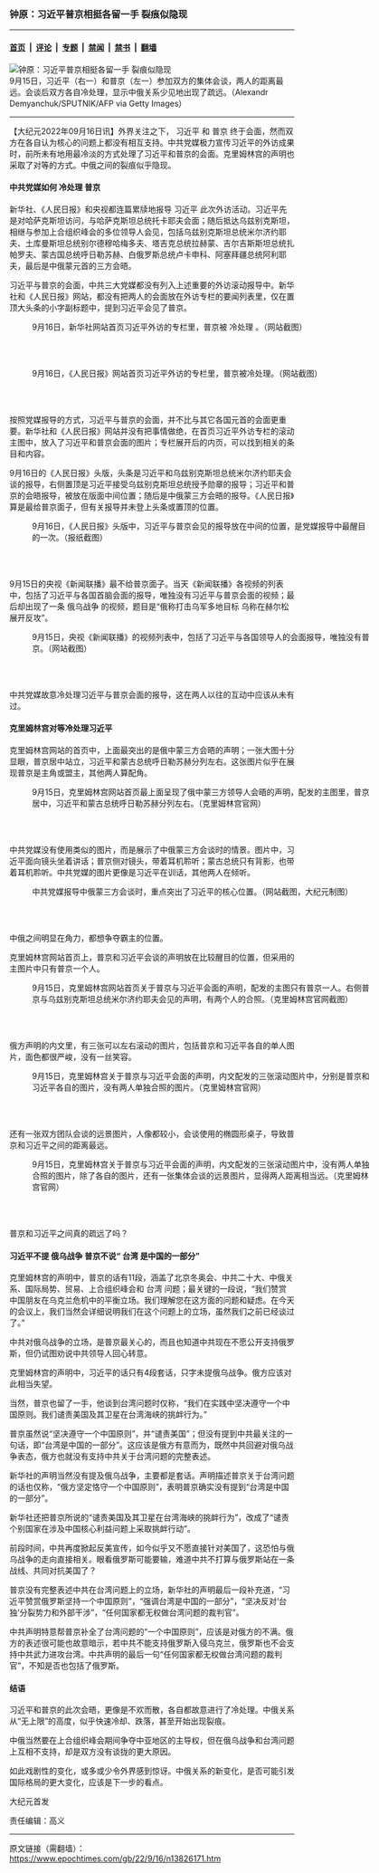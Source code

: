 ### 钟原：习近平普京相挺各留一手 裂痕似隐现

---

#### [首页](../../../..?n13826171) &nbsp;|&nbsp; [评论](../../../../../epoch-comment?n13826171) &nbsp;|&nbsp; [专题](../../../../../epoch-special?n13826171) &nbsp;|&nbsp; [禁闻](../../../../../epoch-news?n13826171) &nbsp;|&nbsp; [禁书](../../../../../books?n13826171) &nbsp;|&nbsp; [翻墙](https://github.com/gfw-breaker/nogfw/blob/master/README.md?n13826171)


<div><img alt="钟原：习近平普京相挺各留一手 裂痕似隐现" class="attachment-djy_600_400 size-djy_600_400 wp-post-image" src="https://i.epochtimes.com/assets/uploads/2022/09/id13826175-GettyImages-1243250079-600x400.jpg"/>
<div class="caption">
 9月15日，习近平（右一）和普京（左一）参加双方的集体会谈，两人的距离最远。会谈后双方各自冷处理，显示中俄关系少见地出现了疏远。（Alexandr Demyanchuk/SPUTNIK/AFP via Getty Images）
</div></div><hr/><div class="post_content" id="artbody" itemprop="articleBody">
 <!-- article content begin -->
 <p>
  【大纪元2022年09月16日讯】外界关注之下，
  <ok href="https://www.epochtimes.com/gb/tag/%E4%B9%A0%E8%BF%91%E5%B9%B3.html">
   习近平
  </ok>
  和
  <ok href="https://www.epochtimes.com/gb/tag/%E6%99%AE%E4%BA%AC.html">
   普京
  </ok>
  终于会面，然而双方在各自认为核心的问题上都没有相互支持。中共党媒极力宣传习近平的外访成果时，前所未有地用最冷淡的方式处理了习近平和普京的会面。克里姆林宫的声明也采取了对等的方式。中俄之间的裂痕似乎隐现。
 </p>
 <h4>
  中共党媒如何
  <ok href="https://www.epochtimes.com/gb/tag/%E5%86%B7%E5%A4%84%E7%90%86.html">
   冷处理
  </ok>
  <ok href="https://www.epochtimes.com/gb/tag/%E6%99%AE%E4%BA%AC.html">
   普京
  </ok>
 </h4>
 <p>
  新华社、《人民日报》和央视都连篇累牍地报导
  <ok href="https://www.epochtimes.com/gb/tag/%E4%B9%A0%E8%BF%91%E5%B9%B3.html">
   习近平
  </ok>
  此次外访活动。习近平先是对哈萨克斯坦访问，与哈萨克斯坦总统托卡耶夫会面；随后抵达乌兹别克斯坦，相继与参加上合组织峰会的多位领导人会见，包括乌兹别克斯坦总统米尔济约耶夫、土库曼斯坦总统别尔德穆哈梅多夫、塔吉克总统拉赫蒙、吉尔吉斯斯坦总统扎帕罗夫、蒙古国总统呼日勒苏赫、白俄罗斯总统卢卡申科、阿塞拜疆总统阿利耶夫，最后是中俄蒙元首的三方会晤。
 </p>
 <p>
  习近平与普京的会面，中共三大党媒都没有列入上述重要的外访滚动报导中。新华社和《人民日报》网站，都没有把两人的会面放在外访专栏的要闻列表里，仅在置顶大头条的小字副标题中，提到习近平会见了普京。
 </p>
 <figure aria-describedby="caption-attachment-13826189" class="wp-caption aligncenter" id="attachment_13826189" style="width: 600px">
  <ok href="https://i.epochtimes.com/assets/uploads/2022/09/id13826189-Xinhua-net_20220916.jpg" target="_blank">
   <img alt="" class="size-large wp-image-13826189" src="https://i.epochtimes.com/assets/uploads/2022/09/id13826189-Xinhua-net_20220916-600x334.jpg"/>
  </ok>
  <br/><figcaption class="wp-caption-text" id="caption-attachment-13826189">
   9月16日，新华社网站首页习近平外访的专栏里，普京被
   <ok href="https://www.epochtimes.com/gb/tag/%E5%86%B7%E5%A4%84%E7%90%86.html">
    冷处理
   </ok>
   。（网站截图）
  </figcaption><br/>
 </figure><br/>
 <figure aria-describedby="caption-attachment-13826199" class="wp-caption aligncenter" id="attachment_13826199" style="width: 600px">
  <ok href="https://i.epochtimes.com/assets/uploads/2022/09/id13826199-People-net_20220916.jpg" target="_blank">
   <img alt="" class="size-large wp-image-13826199" src="https://i.epochtimes.com/assets/uploads/2022/09/id13826199-People-net_20220916-600x343.jpg"/>
  </ok>
  <br/><figcaption class="wp-caption-text" id="caption-attachment-13826199">
   9月16日，《人民日报》网站首页习近平外访的专栏里，普京被冷处理。（网站截图）
  </figcaption><br/>
 </figure><br/>
 <p>
  按照党媒报导的方式，习近平与普京的会面，并不比与其它各国元首的会面更重要。新华社和《人民日报》网站并没有把事情做绝，在首页习近平外访专栏的滚动主图中，放入了习近平和普京会面的图片；专栏展开后的内页，可以找到相关的条目和内容。
 </p>
 <p>
  9月16日的《人民日报》头版，头条是习近平和乌兹别克斯坦总统米尔济约耶夫会谈的报导，右侧置顶是习近平接受乌兹别克斯坦总统授予勋章的报导；习近平和普京的会晤报导，被放在版面中间位置；随后是中俄蒙三方会晤的报导。《人民日报》算是最给普京面子，但有关报导并未登上头条或置顶的位置。
 </p>
 <figure aria-describedby="caption-attachment-13826204" class="wp-caption aligncenter" id="attachment_13826204" style="width: 600px">
  <ok href="https://i.epochtimes.com/assets/uploads/2022/09/id13826204-rmrb2022091601_cut-2.jpg" target="_blank">
   <img alt="" class="size-large wp-image-13826204" src="https://i.epochtimes.com/assets/uploads/2022/09/id13826204-rmrb2022091601_cut-2-600x403.jpg"/>
  </ok>
  <br/><figcaption class="wp-caption-text" id="caption-attachment-13826204">
   9月16日，《人民日报》头版中，习近平与普京会见的报导放在中间的位置，是党媒报导中最醒目的一次。（报纸截图）
  </figcaption><br/>
 </figure><br/>
 <p>
  9月15日的央视《新闻联播》最不给普京面子。当天《新闻联播》各视频的列表中，包括了习近平与各国首脑会面的报导，唯独没有习近平与普京会面的视频；最后却出现了一条
  <ok href="https://www.epochtimes.com/gb/tag/%E4%BF%84%E4%B9%8C%E6%88%98%E4%BA%89.html">
   俄乌战争
  </ok>
  的视频，题目是“俄称打击乌军多地目标 乌称在赫尔松展开反攻”。
 </p>
 <figure aria-describedby="caption-attachment-13826205" class="wp-caption aligncenter" id="attachment_13826205" style="width: 600px">
  <ok href="https://i.epochtimes.com/assets/uploads/2022/09/id13826205-CCTV-net_20220915.jpg" target="_blank">
   <img alt="" class="size-large wp-image-13826205" src="https://i.epochtimes.com/assets/uploads/2022/09/id13826205-CCTV-net_20220915-600x796.jpg"/>
  </ok>
  <br/><figcaption class="wp-caption-text" id="caption-attachment-13826205">
   9月15日，央视《新闻联播》的视频列表中，包括了习近平与各国领导人的会面报导，唯独没有普京。（网站截图）
  </figcaption><br/>
 </figure><br/>
 <p>
  中共党媒故意冷处理习近平与普京会面的报导，这在两人以往的互动中应该从未有过。
 </p>
 <h4>
  克里姆林宫对等冷处理习近平
 </h4>
 <p>
  克里姆林宫网站的首页中，上面最突出的是俄中蒙三方会晤的声明；一张大图十分显眼，普京居中站立，习近平和蒙古总统呼日勒苏赫分列左右。这张图片似乎在展现普京是主角或盟主，其他两人算配角。
 </p>
 <figure aria-describedby="caption-attachment-13826206" class="wp-caption aligncenter" id="attachment_13826206" style="width: 600px">
  <ok href="https://i.epochtimes.com/assets/uploads/2022/09/id13826206-ZAWUDllR49T4AgW7Jyem5rGclnp14xd1.jpg" target="_blank">
   <img alt="" class="size-large wp-image-13826206" src="https://i.epochtimes.com/assets/uploads/2022/09/id13826206-ZAWUDllR49T4AgW7Jyem5rGclnp14xd1-600x370.jpg"/>
  </ok>
  <br/><figcaption class="wp-caption-text" id="caption-attachment-13826206">
   9月15日，克里姆林宫网站首页最上面呈现了俄中蒙三方领导人会晤的声明，配发的主图里，普京居中，习近平和蒙古总统呼日勒苏赫分列左右。（克里姆林宫官网）
  </figcaption><br/>
 </figure><br/>
 <p>
  中共党媒没有使用类似的图片，而是展示了中俄蒙三方会谈时的情景。图片中，习近平面向镜头坐着讲话；普京侧对镜头，带着耳机聆听；蒙古总统只有背影，也带着耳机聆听。中共党媒的图片更像是习近平在训话，其他两人在倾听。
 </p>
 <figure aria-describedby="caption-attachment-13826211" class="wp-caption aligncenter" id="attachment_13826211" style="width: 600px">
  <ok href="https://i.epochtimes.com/assets/uploads/2022/09/id13826211-Xi-Jinping-Putin-Mongolia-president_20220915-Xinhua-net-2.jpg" target="_blank">
   <img alt="" class="size-large wp-image-13826211" src="https://i.epochtimes.com/assets/uploads/2022/09/id13826211-Xi-Jinping-Putin-Mongolia-president_20220915-Xinhua-net-2-600x338.jpg"/>
  </ok>
  <br/><figcaption class="wp-caption-text" id="caption-attachment-13826211">
   中共党媒报导中俄蒙三方会谈时，重点突出了习近平的核心位置。（网站截图，大纪元制图）
  </figcaption><br/>
 </figure><br/>
 <p>
  中俄之间明显在角力，都想争夺霸主的位置。
 </p>
 <p>
  克里姆林宫网站首页上，普京和习近平会谈的声明放在比较醒目的位置，但采用的主图片中只有普京一个人。
 </p>
 <figure aria-describedby="caption-attachment-13826251" class="wp-caption aligncenter" id="attachment_13826251" style="width: 600px">
  <ok href="https://i.epochtimes.com/assets/uploads/2022/09/id13826251-kremlin-net_20220915.jpg" target="_blank">
   <img alt="" class="size-large wp-image-13826251" src="https://i.epochtimes.com/assets/uploads/2022/09/id13826251-kremlin-net_20220915-600x437.jpg"/>
  </ok>
  <br/><figcaption class="wp-caption-text" id="caption-attachment-13826251">
   9月15日，克里姆林宫网站首页关于普京与习近平会面的声明，配发的主图只有普京一人。右侧普京与乌兹别克斯坦总统米尔济约耶夫会见的声明，有两个人的合照。（克里姆林宫官网截图）
  </figcaption><br/>
 </figure><br/>
 <p>
  俄方声明的内文里，有三张可以左右滚动的图片，包括普京和习近平各自的单人图片，面色都很严峻，没有一丝笑容。
 </p>
 <figure aria-describedby="caption-attachment-13826212" class="wp-caption aligncenter" id="attachment_13826212" style="width: 600px">
  <ok href="https://i.epochtimes.com/assets/uploads/2022/09/id13826212-Putin-Xi-Jinping_20220915_1.jpg" target="_blank">
   <img alt="" class="size-large wp-image-13826212" src="https://i.epochtimes.com/assets/uploads/2022/09/id13826212-Putin-Xi-Jinping_20220915_1-600x201.jpg"/>
  </ok>
  <br/><figcaption class="wp-caption-text" id="caption-attachment-13826212">
   9月15日，克里姆林宫关于普京与习近平会面的声明，内文配发的三张滚动图片中，分别是普京和习近平各自的图片，没有两人单独合照的图片。（克里姆林宫官网）
  </figcaption><br/>
 </figure><br/>
 <p>
  还有一张双方团队会谈的远景图片，人像都较小，会谈使用的椭圆形桌子，导致普京和习近平之间的距离最远。
 </p>
 <figure aria-describedby="caption-attachment-13826217" class="wp-caption aligncenter" id="attachment_13826217" style="width: 600px">
  <ok href="https://i.epochtimes.com/assets/uploads/2022/09/id13826217-4qmDrJC7F2hjyiTG1KSVA1wNMOAXWsGX.jpg" target="_blank">
   <img alt="" class="size-large wp-image-13826217" src="https://i.epochtimes.com/assets/uploads/2022/09/id13826217-4qmDrJC7F2hjyiTG1KSVA1wNMOAXWsGX-600x370.jpg"/>
  </ok>
  <br/><figcaption class="wp-caption-text" id="caption-attachment-13826217">
   9月15日，克里姆林宫关于普京与习近平会面的声明，内文配发的三张滚动图片中，没有两人单独合照的图片，除了各自的图片，还有一张集体会谈的远景图片，显得两人距离相当远。（克里姆林宫官网）
  </figcaption><br/>
 </figure><br/>
 <p>
  普京和习近平之间真的疏远了吗？
 </p>
 <h4>
  习近平不提
  <ok href="https://www.epochtimes.com/gb/tag/%E4%BF%84%E4%B9%8C%E6%88%98%E4%BA%89.html">
   俄乌战争
  </ok>
  普京不说“
  <ok href="https://www.epochtimes.com/gb/tag/%E5%8F%B0%E6%B9%BE.html">
   台湾
  </ok>
  是中国的一部分”
 </h4>
 <p>
  克里姆林宫的声明中，普京的话有11段，涵盖了北京冬奥会、中共二十大、中俄关系、国际局势、贸易、上合组织峰会和
  <ok href="https://www.epochtimes.com/gb/tag/%E5%8F%B0%E6%B9%BE.html">
   台湾
  </ok>
  问题；最关键的一段说，“我们赞赏中国朋友在乌克兰危机中的平衡立场。我们理解您在这方面的问题和疑虑。在今天的会议上，我们当然会详细说明我们在这个问题上的立场，虽然我们之前已经谈过了。”
 </p>
 <p>
  中共对俄乌战争的立场，是普京最关心的，而且也知道中共现在不愿公开支持俄罗斯，但仍试图劝说中共领导人回心转意。
 </p>
 <p>
  克里姆林宫的声明中，习近平的话只有4段套话，只字未提俄乌战争。俄方应该对此相当失望。
 </p>
 <p>
  当然，普京也留了一手，他谈到台湾问题时仅称，“我们在实践中坚决遵守一个中国原则。我们谴责美国及其卫星在台湾海峡的挑衅行为。”
 </p>
 <p>
  普京虽然说“坚决遵守一个中国原则”，并“谴责美国”；但没有提到中共最关注的一句话，即“台湾是中国的一部分”。这应该是俄方有意而为，既然中共回避对俄乌战争表态，俄方也就没有支持中共关于台湾问题的完整表述。
 </p>
 <p>
  新华社的声明当然没有提及俄乌战争，主要都是套话。声明描述普京关于台湾问题的话也仅称，“俄方坚定恪守一个中国原则”，表明普京确实没有提到“台湾是中国的一部分”。
 </p>
 <p>
  新华社还把普京所说的“谴责美国及其卫星在台湾海峡的挑衅行为”，改成了“谴责个别国家在涉及中国核心利益问题上采取挑衅行动”。
 </p>
 <p>
  前段时间，中共再度掀起反美宣传，如今似乎又不愿直接针对美国了，这恐怕与俄乌战争的走向直接相关。眼看俄罗斯可能要输，难道中共不打算与俄罗斯站在一条战线、共同对抗美国了？
 </p>
 <p>
  普京没有完整表述中共在台湾问题上的立场，新华社的声明最后一段补充道，“习近平赞赏俄罗斯坚持一个中国原则”，“强调台湾是中国的一部分”，“坚决反对‘台独’分裂势力和外部干涉”，“任何国家都无权做台湾问题的裁判官”。
 </p>
 <p>
  中共声明特意帮普京补全了台湾问题的“一个中国原则”，应该是对俄方的不满。俄方的表述很可能也故意暗示，若中共不能支持俄罗斯入侵乌克兰，俄罗斯也不会支持中共武力进攻台湾。中共声明的最后一句“任何国家都无权做台湾问题的裁判官”，不知是否也包括了俄罗斯。
 </p>
 <h4>
  结语
 </h4>
 <p>
  习近平和普京的此次会晤，更像是不欢而散，各自都故意进行了冷处理。中俄关系从“无上限”的高度，似乎快速冷却、跌落，甚至开始出现裂痕。
 </p>
 <p>
  中俄当然要在上合组织峰会期间争夺中亚地区的主导权，但在俄乌战争和台湾问题上互相不支持，却是双方没有谈拢的更大原因。
 </p>
 <p>
  如此戏剧性的变化，或多或少令外界感到惊讶。中俄关系的新变化，是否可能引发国际格局的更大变化，应该是下一步的看点。
 </p>
 <p>
  大纪元首发
 </p>
 <p>
  责任编辑：高义
 </p>
 <!-- article content end -->
 <div id="below_article_ad">
 </div>
</div>


---

原文链接（需翻墙）：https://www.epochtimes.com/gb/22/9/16/n13826171.htm